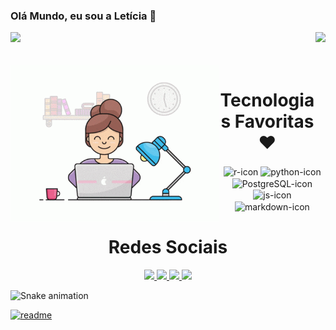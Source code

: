 ### Olá Mundo, eu sou a Letícia 👋

<div>
  
  <img  height="180em" src="https://github-readme-stats.vercel.app/api?username=LeticiaSBorges&show_icons=true&theme=great-gatsby&include_all_commits=true&count_private=true"/>
  <img align="right" height="180em" src="https://github-readme-stats.vercel.app/api/top-langs/?username=LeticiaSBorges&layout=compact&langs_count=16&theme=great-gatsby"/>
</div>
<br>

<div  align="center"> 
  <div style="display: inline_block"><br>
    <img align="left" height="250" alt="coding-time" src="programing.gif">
    <h1 align="center">Tecnologias Favoritas ❤</h1>
    <img align="center" height="30" width="40" alt="r-icon"  src="https://marketplace-assets.digitalocean.com/logos/rstudio-20-04.svg">
    <img align="center" height="30" width="40" alt="python-icon" src="https://upload.wikimedia.org/wikipedia/commons/thumb/0/0a/Python.svg/800px-Python.svg.png">
    <img align="center" height="30" width="40" alt="PostgreSQL-icon" src="https://upload.wikimedia.org/wikipedia/commons/thumb/2/29/Postgresql_elephant.svg/1200px-Postgresql_elephant.svg.png">
    <img align="center" height="30" width="40" alt="js-icon" src="https://logospng.org/download/javascript/logo-javascript-icon-1024.png">
    <img align="center" height="30" width="40" alt="markdown-icon" src="https://macdown.uranusjr.com/static/images/logo.png">
   </div>
    
  
  <h1 align="center">Redes Sociais</h1>
    <a href = "mailto: leticiasousa.borges@gmail.com">
      <img width="27" src="https://upload.wikimedia.org/wikipedia/commons/thumb/7/7e/Gmail_icon_%282020%29.svg/2560px-Gmail_icon_%282020%29.svg.png">
    </a>
    <a href = "https://www.linkedin.com/in/leticia-borges-a16b711a8/">
      <img width="25" src="https://upload.wikimedia.org/wikipedia/commons/thumb/f/f8/LinkedIn_icon_circle.svg/800px-LinkedIn_icon_circle.svg.png">
    </a>
    <a href = "https://www.instagram.com/leticia.borges.04/">
      <img width="25" src="https://png.pngtree.com/png-vector/20221018/ourmid/pngtree-instagram-social-platform-icon-png-image_6315976.png">
    </a>
    <a href = "https://twitter.com/leticia_borges4">
      <img width="25" src="https://cdn.icon-icons.com/icons2/729/PNG/512/twitter_icon-icons.com_62751.png">
    </a>
</div>

![Snake animation](https://github.com/LeticiaSBorges/LeticiaSBorges/blob/output/github-contribution-grid-snake.svg)

[![readme](https://github-readme-stats.vercel.app/api/pin/?username=LeticiaSBorges&repo=LeticiaSBorges&theme=react)](https://github.com/LeticiaSBorges/LeticiaSBorges)


<!--
### Hi there 👋
**LeticiaSBorges/LeticiaSBorges** is a ✨ _special_ ✨ repository because its `README.md` (this file) appears on your GitHub profile.

Here are some ideas to get you started:

- 🔭 I’m currently working on ...
- 🌱 I’m currently learning ...
- 👯 I’m looking to collaborate on ...
- 🤔 I’m looking for help with ...
- 💬 Ask me about ...
- 📫 How to reach me: ...
- 😄 Pronouns: ...
- ⚡ Fun fact: ...
-->
